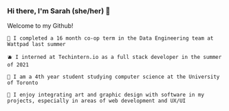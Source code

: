 ### Hi there, I'm Sarah (she/her) 👋

Welcome to my Github!

	🍊 I completed a 16 month co-op term in the Data Engineering team at Wattpad last summer

	🫐 I interned at Techintern.io as a full stack developer in the summer of 2021
	
	🍏 I am a 4th year student studying computer science at the University of Toronto
	
	🍓 I enjoy integrating art and graphic design with software in my projects, especially in areas of web development and UX/UI
